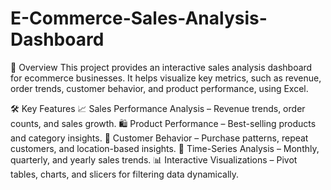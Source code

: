 # E-Commerce-Sales-Analysis-Dashboard
📌 Overview
This project provides an interactive sales analysis dashboard for ecommerce businesses. It helps visualize key metrics, such as revenue, order trends, customer behavior, and product performance, using Excel.

🛠 Key Features
📈 Sales Performance Analysis – Revenue trends, order counts, and sales growth.
🛍️ Product Performance – Best-selling products and category insights.
👥 Customer Behavior – Purchase patterns, repeat customers, and location-based insights.
📅 Time-Series Analysis – Monthly, quarterly, and yearly sales trends.
📊 Interactive Visualizations – Pivot tables, charts, and slicers for filtering data dynamically.

